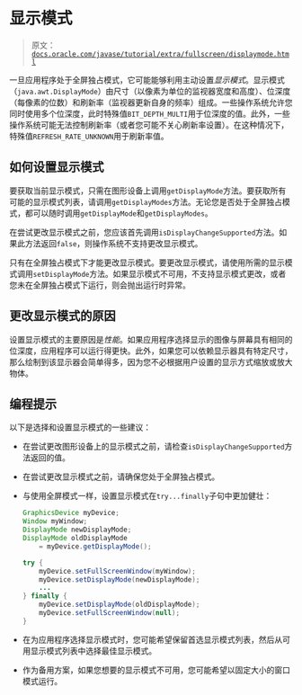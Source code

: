 # 显示模式

> 原文：[`docs.oracle.com/javase/tutorial/extra/fullscreen/displaymode.html`](https://docs.oracle.com/javase/tutorial/extra/fullscreen/displaymode.html)

一旦应用程序处于全屏独占模式，它可能能够利用主动设置*显示模式*。显示模式（`java.awt.DisplayMode`）由尺寸（以像素为单位的监视器宽度和高度）、位深度（每像素的位数）和刷新率（监视器更新自身的频率）组成。一些操作系统允许您同时使用多个位深度，此时特殊值`BIT_DEPTH_MULTI`用于位深度的值。此外，一些操作系统可能无法控制刷新率（或者您可能不关心刷新率设置）。在这种情况下，特殊值`REFRESH_RATE_UNKNOWN`用于刷新率值。

## 如何设置显示模式

要获取当前显示模式，只需在图形设备上调用`getDisplayMode`方法。要获取所有可能的显示模式列表，请调用`getDisplayModes`方法。无论您是否处于全屏独占模式，都可以随时调用`getDisplayMode`和`getDisplayModes`。

在尝试更改显示模式之前，您应该首先调用`isDisplayChangeSupported`方法。如果此方法返回`false`，则操作系统不支持更改显示模式。

只有在全屏独占模式下才能更改显示模式。要更改显示模式，请使用所需的显示模式调用`setDisplayMode`方法。如果显示模式不可用，不支持显示模式更改，或者您未在全屏独占模式下运行，则会抛出运行时异常。

## 更改显示模式的原因

设置显示模式的主要原因是*性能*。如果应用程序选择显示的图像与屏幕具有相同的位深度，应用程序可以运行得更快。此外，如果您可以依赖显示器具有特定尺寸，那么绘制到该显示器会简单得多，因为您不必根据用户设置的显示方式缩放或放大物体。

## 编程提示

以下是选择和设置显示模式的一些建议：

+   在尝试更改图形设备上的显示模式之前，请检查`isDisplayChangeSupported`方法返回的值。

+   在尝试更改显示模式之前，请确保您处于全屏独占模式。

+   与使用全屏模式一样，设置显示模式在`try...finally`子句中更加健壮：

    ```java
    GraphicsDevice myDevice;
    Window myWindow;
    DisplayMode newDisplayMode;
    DisplayMode oldDisplayMode 
        = myDevice.getDisplayMode();

    try {
        myDevice.setFullScreenWindow(myWindow);
        myDevice.setDisplayMode(newDisplayMode);
        ...
    } finally {
        myDevice.setDisplayMode(oldDisplayMode);
        myDevice.setFullScreenWindow(null);
    }

    ```

+   在为应用程序选择显示模式时，您可能希望保留首选显示模式列表，然后从可用显示模式列表中选择最佳显示模式。

+   作为备用方案，如果您想要的显示模式不可用，您可能希望以固定大小的窗口模式运行。
